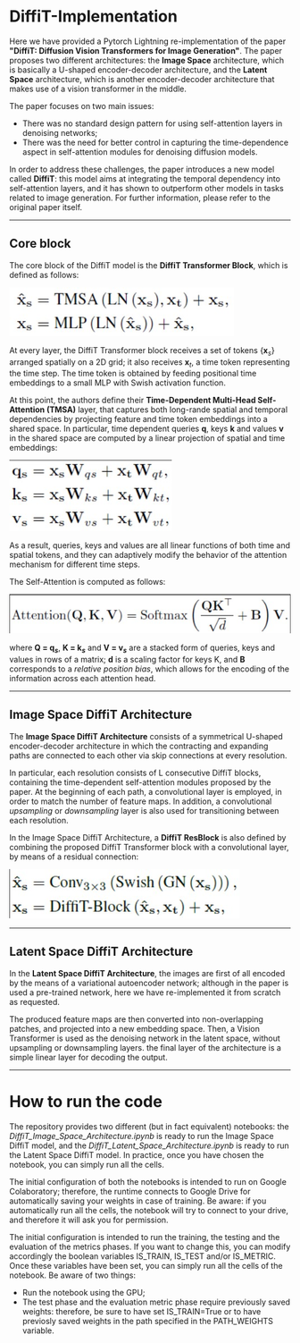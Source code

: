 # DiffiT-Implementation

Here we have provided a Pytorch Lightning re-implementation of the paper **"DiffiT: Diffusion Vision Transformers for Image Generation"**. The paper proposes two different architectures: the **Image Space** architecture, which is basically a U-shaped encoder-decoder architecture, and the **Latent Space** architecture, which is another encoder-decoder architecture that makes use of a vision transformer in the middle.

The paper focuses on two main issues:
* There was no standard design pattern for using self-attention layers in denoising networks;
* There was the need for better control in capturing the time-dependence aspect in self-attention modules for denoising diffusion models.

In order to address these challenges, the paper introduces a new model called **DiffiT**: this model aims at integrating the temporal dependency into self-attention layers, and it has shown to outperform other models in tasks related to image generation. For further information, please refer to the original paper itself.

---
## Core block

The core block of the DiffiT model is the **DiffiT Transformer Block**, which is defined as follows:

![diffit_block.jpg](images/diffit_block.jpg)

At every layer, the DiffiT Transformer block receives a set of tokens {$\mathbf{x}_s$} arranged spatially on a 2D grid; it also receives $\mathbf{x}_t$, a time token representing the time step. The time token is obtained by feeding positional time embeddings to a small MLP with Swish activation function.

At this point, the authors define their **Time-Dependent Multi-Head Self-Attention (TMSA)** layer, that captures both long-rande spatial and temporal dependencies by projecting feature and time token embeddings into a shared space. In particular, time dependent queries **q**, keys **k** and values **v** in the shared space are computed by a linear projection of spatial and time embeddings:

![tmsa.jpg](images/tmsa.jpg)

As a result, queries, keys and values are all linear functions of both time and spatial tokens, and they can adaptively modify the behavior of the attention mechanism for different time steps.

The Self-Attention is computed as follows:

![self_attention.jpg](images/self_attention.jpg)

where **Q = $\mathbf{q}_s$**, **K = $\mathbf{k}_s$** and **V = $\mathbf{v}_s$** are a stacked form of queries, keys and values in rows of a matrix; **d** is a scaling factor for keys K, and **B** corresponds to a *relative position bias*, which allows for the encoding of the information across each attention head.

---
## Image Space DiffiT Architecture

The **Image Space DiffiT Architecture** consists of a symmetrical U-shaped encoder-decoder architecture in which the contracting and expanding paths are connected to each other via skip connections at every resolution.

In particular, each resolution consists of L consecutive DiffiT blocks, containing the time-dependent self-attention modules proposed by the paper. At the beginning of each path, a convolutional layer is employed, in order to match the number of feature maps. In addition, a convolutional *upsampling* or *downsampling* layer is also used for transitioning between each resolution.

In the Image Space DiffiT Architecture, a **DiffiT ResBlock** is also defined by combining the proposed DiffiT Transformer block with a convolutional layer, by means of a residual connection:

![diffit_resblock.jpg](images/diffit_resblock.jpg)

---
## Latent Space DiffiT Architecture

In the **Latent Space DiffiT Architecture**, the images are first of all encoded by the means of a variational autoencoder network; although in the paper is used a pre-trained network, here we have re-implemented it from scratch as requested.

The produced feature maps are then converted into non-overlapping patches, and projected into a new embedding space. Then, a Vision Transformer is used as the denoising network in the latent space, without upsampling or downsampling layers. the final layer of the architecture is a simple linear layer for decoding the output.

---
# How to run the code

The repository provides two different (but in fact equivalent) notebooks: the *DiffiT_Image_Space_Architecture.ipynb* is ready to run the Image Space DiffiT model, and the *DiffiT_Latent_Space_Architecture.ipynb* is ready to run the Latent Space DiffiT model. In practice, once you have chosen the notebook, you can simply run all the cells.

The initial configuration of both the notebooks is intended to run on Google Colaboratory; therefore, the runtime connects to Google Drive for automatically saving your weights in case of training. Be aware: if you automatically run all the cells, the notebook will try to connect to your drive, and therefore it will ask you for permission.

The initial configuration is intended to run the training, the testing and the evaluation of the metrics phases. If you want to change this, you can modify accordingly the boolean variables IS_TRAIN, IS_TEST and/or IS_METRIC. Once these variables have been set, you can simply run all the cells of the notebook. Be aware of two things:
* Run the notebook using the GPU;
* The test phase and the evaluation metric phase require previously saved weights: therefore, be sure to have set IS_TRAIN=True or to have previosly saved weights in the path specified in the PATH_WEIGHTS variable.
